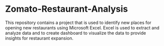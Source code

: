 # Zomato-Restaurant-Analysis
This repository contains a project that is used to identify new places for opening new restaurants using Microsoft Excel. Excel is used to extract and analyze data and to create dashboard to visualize the data to provide insights for restaurant expansion.
